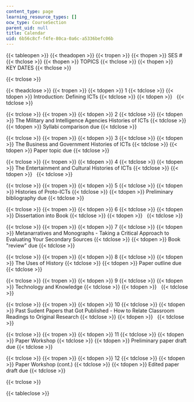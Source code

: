 ```yaml
---
content_type: page
learning_resource_types: []
ocw_type: CourseSection
parent_uid: null
title: Calendar
uid: 6b56c8cf-f4fe-80ca-0a6c-a5336befc06b
---
```


{{< tableopen >}}
{{< theadopen >}}
{{< tropen >}}
{{< thopen >}}
SES #
{{< thclose >}}
{{< thopen >}}
TOPICS
{{< thclose >}}
{{< thopen >}}
KEY DATES
{{< thclose >}}

{{< trclose >}}

{{< theadclose >}}
{{< tropen >}}
{{< tdopen >}}
1
{{< tdclose >}}
{{< tdopen >}}
Introduction: Defining ICTs
{{< tdclose >}}
{{< tdopen >}}
 
{{< tdclose >}}

{{< trclose >}}
{{< tropen >}}
{{< tdopen >}}
2
{{< tdclose >}}
{{< tdopen >}}
The Military and Intelligence Agencies Histories of ICTs
{{< tdclose >}}
{{< tdopen >}}
Syllabi comparison due
{{< tdclose >}}

{{< trclose >}}
{{< tropen >}}
{{< tdopen >}}
3
{{< tdclose >}}
{{< tdopen >}}
The Business and Government Histories of ICTs
{{< tdclose >}}
{{< tdopen >}}
Paper topic due
{{< tdclose >}}

{{< trclose >}}
{{< tropen >}}
{{< tdopen >}}
4
{{< tdclose >}}
{{< tdopen >}}
The Entertainment and Cultural Histories of ICTs
{{< tdclose >}}
{{< tdopen >}}
 
{{< tdclose >}}

{{< trclose >}}
{{< tropen >}}
{{< tdopen >}}
5
{{< tdclose >}}
{{< tdopen >}}
Histories of Proto-ICTs
{{< tdclose >}}
{{< tdopen >}}
Preliminary bibliography due
{{< tdclose >}}

{{< trclose >}}
{{< tropen >}}
{{< tdopen >}}
6
{{< tdclose >}}
{{< tdopen >}}
Dissertation into Book
{{< tdclose >}}
{{< tdopen >}}
 
{{< tdclose >}}

{{< trclose >}}
{{< tropen >}}
{{< tdopen >}}
7
{{< tdclose >}}
{{< tdopen >}}
Metanarratives and Monographs - Taking a Critical Approach to Evaluating Your Secondary Sources
{{< tdclose >}}
{{< tdopen >}}
Book "review" due
{{< tdclose >}}

{{< trclose >}}
{{< tropen >}}
{{< tdopen >}}
8
{{< tdclose >}}
{{< tdopen >}}
The Uses of History
{{< tdclose >}}
{{< tdopen >}}
Paper outline due
{{< tdclose >}}

{{< trclose >}}
{{< tropen >}}
{{< tdopen >}}
9
{{< tdclose >}}
{{< tdopen >}}
Technology and Knowledge
{{< tdclose >}}
{{< tdopen >}}
 
{{< tdclose >}}

{{< trclose >}}
{{< tropen >}}
{{< tdopen >}}
10
{{< tdclose >}}
{{< tdopen >}}
Past Sudent Papers that Got Published - How to Relate Classroom Readings to Original Research
{{< tdclose >}}
{{< tdopen >}}
 
{{< tdclose >}}

{{< trclose >}}
{{< tropen >}}
{{< tdopen >}}
11
{{< tdclose >}}
{{< tdopen >}}
Paper Workshop
{{< tdclose >}}
{{< tdopen >}}
Preliminary paper draft due
{{< tdclose >}}

{{< trclose >}}
{{< tropen >}}
{{< tdopen >}}
12
{{< tdclose >}}
{{< tdopen >}}
Paper Workshop (cont.)
{{< tdclose >}}
{{< tdopen >}}
Edited paper draft due
{{< tdclose >}}

{{< trclose >}}

{{< tableclose >}}